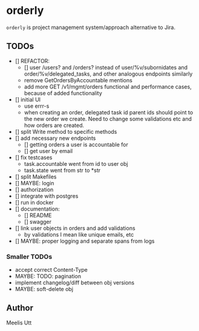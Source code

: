 # orderly

`orderly` is project management system/approach alternative to Jira.

## TODOs

- [] REFACTOR:
    - [] user /users? and /orders? instead of user/%v/subornidates and order/%v/delegated_tasks, and other analogous endpoints similarly
    - remove GetOrdersByAccountable mentions
    - add more GET /v1/mgmt/orders functional and performance cases, because of added functionality
- [] initial UI
    - use errr-s
    - when creating an order, delegated task id parent ids should point to the new order we create. Need to change some validations etc and how orders are created.
- [] split Write method to specific methods
- [] add necessary new endpoints
    - [] getting orders a user is accountable for
    - [] get user by email
- [] fix testcases
    - task.accountable went from id to user obj
    - task.state went from str to *str
- [] split Makefiles
- [] MAYBE: login
- [] authorization
- [] integrate with postgres
- [] run in docker
- [] documentation:
    - [] README
    - [] swagger
- [] link user objects in orders and add validations
    - by validations I mean like unique emails, etc
- [] MAYBE: proper logging and separate spans from logs 

### Smaller TODOs

* accept correct Content-Type
* MAYBE: TODO: pagination
* implement changelog/diff between obj versions
* MAYBE: soft-delete obj

## Author

Meelis Utt